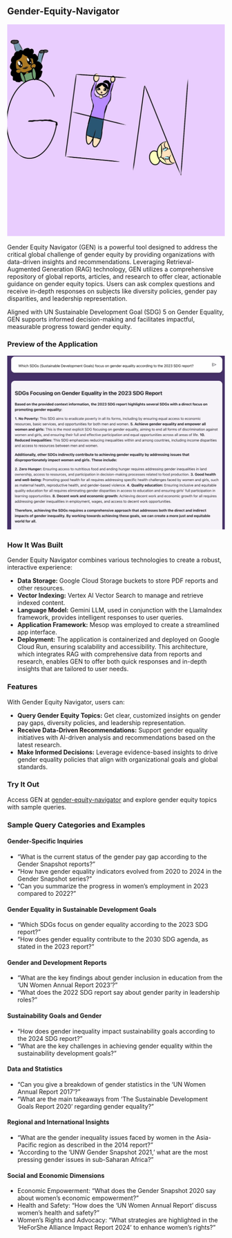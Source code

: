 ## Gender-Equity-Navigator
![logo](./sources/images/gen_logo.jpeg)

Gender Equity Navigator (GEN) is a powerful tool designed to address the critical global challenge of gender equity by providing organizations with data-driven insights and recommendations. Leveraging Retrieval-Augmented Generation (RAG) technology, GEN utilizes a comprehensive repository of global reports, articles, and research to offer clear, actionable guidance on gender equity topics. Users can ask complex questions and receive in-depth responses on subjects like diversity policies, gender pay disparities, and leadership representation.

Aligned with UN Sustainable Development Goal (SDG) 5 on Gender Equality, GEN supports informed decision-making and facilitates impactful, measurable progress toward gender equity.

### Preview of the Application
![Screenshot of Gender Equity Navigator](./sources/images/querynew.png)

### How It Was Built
Gender Equity Navigator combines various technologies to create a robust, interactive experience:

- **Data Storage:** Google Cloud Storage buckets to store PDF reports and other resources.
- **Vector Indexing:** Vertex AI Vector Search to manage and retrieve indexed content.
- **Language Model:** Gemini LLM, used in conjunction with the LlamaIndex framework, provides intelligent responses to user queries.
- **Application Framework:** Mesop was employed to create a streamlined app interface.
- **Deployment:** The application is containerized and deployed on Google Cloud Run, ensuring scalability and accessibility.
This architecture, which integrates RAG with comprehensive data from reports and research, enables GEN to offer both quick responses and in-depth insights that are tailored to user needs.

### Features
With Gender Equity Navigator, users can:

- **Query Gender Equity Topics:** Get clear, customized insights on gender pay gaps, diversity policies, and leadership representation.
- **Receive Data-Driven Recommendations:** Support gender equality initiatives with AI-driven analysis and recommendations based on the latest research.
- **Make Informed Decisions:** Leverage evidence-based insights to drive gender equality policies that align with organizational goals and global standards.

### Try It Out
Access GEN at [gender-equity-navigator](https://gender-equity-nav-135008850867.us-central1.run.app/) and explore gender equity topics with sample queries.



### Sample Query Categories and Examples

#### Gender-Specific Inquiries

- “What is the current status of the gender pay gap according to the Gender Snapshot reports?”
- “How have gender equality indicators evolved from 2020 to 2024 in the Gender Snapshot series?”
- “Can you summarize the progress in women’s employment in 2023 compared to 2022?”

#### Gender Equality in Sustainable Development Goals

- “Which SDGs focus on gender equality according to the 2023 SDG report?”
- “How does gender equality contribute to the 2030 SDG agenda, as stated in the 2023 report?”

#### Gender and Development Reports

- “What are the key findings about gender inclusion in education from the ‘UN Women Annual Report 2023’?”
- “What does the 2022 SDG report say about gender parity in leadership roles?”

#### Sustainability Goals and Gender

- “How does gender inequality impact sustainability goals according to the 2024 SDG report?”
- “What are the key challenges in achieving gender equality within the sustainability development goals?”

#### Data and Statistics

- “Can you give a breakdown of gender statistics in the ‘UN Women Annual Report 2017’?”
- “What are the main takeaways from ‘The Sustainable Development Goals Report 2020’ regarding gender equality?”

#### Regional and International Insights

- “What are the gender inequality issues faced by women in the Asia-Pacific region as described in the 2014 report?”
- “According to the ‘UNW Gender Snapshot 2021,’ what are the most pressing gender issues in sub-Saharan Africa?”

#### Social and Economic Dimensions

- Economic Empowerment: “What does the Gender Snapshot 2020 say about women’s economic empowerment?”
- Health and Safety: “How does the ‘UN Women Annual Report’ discuss women’s health and safety?”
- Women’s Rights and Advocacy: “What strategies are highlighted in the ‘HeForShe Alliance Impact Report 2024’ to enhance women’s rights?”